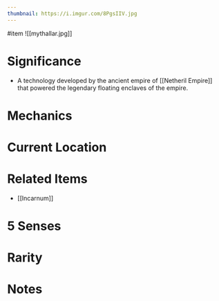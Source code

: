 ```yaml
---
thumbnail: https://i.imgur.com/8PgsIIV.jpg
---
```

#item
![[mythallar.jpg]]

# Significance
- A technology developed by the ancient empire of [[Netheril Empire]] that powered the legendary floating enclaves of the empire.

# Mechanics
# Current Location
# Related Items
- [[Incarnum]]

# 5 Senses
# Rarity
# Notes
